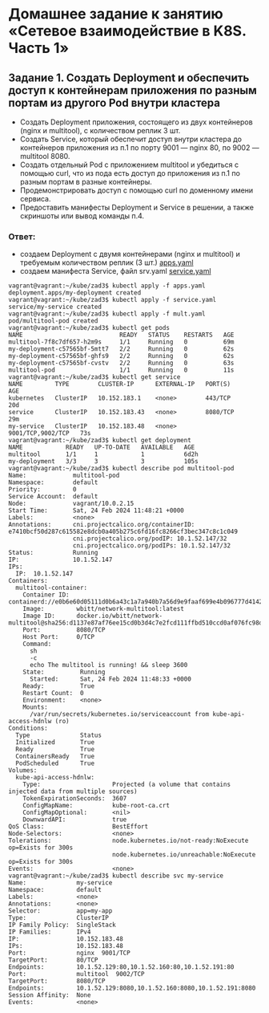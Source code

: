 # Домашнее задание к занятию «Сетевое взаимодействие в K8S. Часть 1»
## Задание 1. Создать Deployment и обеспечить доступ к контейнерам приложения по разным портам из другого Pod внутри кластера
- Создать Deployment приложения, состоящего из двух контейнеров (nginx и multitool), с количеством реплик 3 шт.
- Создать Service, который обеспечит доступ внутри кластера до контейнеров приложения из п.1 по порту 9001 — nginx 80, по 9002 — multitool 8080.
- Создать отдельный Pod с приложением multitool и убедиться с помощью curl, что из пода есть доступ до приложения из п.1 по разным портам в разные контейнеры.
- Продемонстрировать доступ с помощью curl по доменному имени сервиса.
- Предоставить манифесты Deployment и Service в решении, а также скриншоты или вывод команды п.4.
### Ответ:
- создаем Deployment с двумя контейнерами (nginx и multitool) и требуемым количеством реплик (3 шт.) [apps.yaml]()
- создаем манифеста Service, файл srv.yaml [service.yaml]()
```
vagrant@vagrant:~/kube/zad3$ kubectl apply -f apps.yaml
deployment.apps/my-deployment created
vagrant@vagrant:~/kube/zad3$ kubectl apply -f service.yaml
service/my-service created
vagrant@vagrant:~/kube/zad3$ kubectl apply -f mult.yaml
pod/multitool-pod created
vagrant@vagrant:~/kube/zad3$ kubectl get pods
NAME                           READY   STATUS    RESTARTS   AGE
multitool-7f8c7df657-h2m9s     1/1     Running   0          69m
my-deployment-c57565bf-5mtt7   2/2     Running   0          62s
my-deployment-c57565bf-ghfs9   2/2     Running   0          62s
my-deployment-c57565bf-cvstv   2/2     Running   0          63s
multitool-pod                  1/1     Running   0          11s
vagrant@vagrant:~/kube/zad3$ kubectl get service
NAME         TYPE        CLUSTER-IP      EXTERNAL-IP   PORT(S)             AGE
kubernetes   ClusterIP   10.152.183.1    <none>        443/TCP             20d
service      ClusterIP   10.152.183.43   <none>        8080/TCP            29m
my-service   ClusterIP   10.152.183.48   <none>        9001/TCP,9002/TCP   73s
vagrant@vagrant:~/kube/zad3$ kubectl get deployment
NAME            READY   UP-TO-DATE   AVAILABLE   AGE
multitool       1/1     1            1           6d2h
my-deployment   3/3     3            3           105s
vagrant@vagrant:~/kube/zad3$ kubectl describe pod multitool-pod
Name:             multitool-pod
Namespace:        default
Priority:         0
Service Account:  default
Node:             vagrant/10.0.2.15
Start Time:       Sat, 24 Feb 2024 11:48:21 +0000
Labels:           <none>
Annotations:      cni.projectcalico.org/containerID: e7410bcf50d287c615582e8dcb0a405b275c6fd16fc8266cf3bec347c8c1c049
                  cni.projectcalico.org/podIP: 10.1.52.147/32
                  cni.projectcalico.org/podIPs: 10.1.52.147/32
Status:           Running
IP:               10.1.52.147
IPs:
  IP:  10.1.52.147
Containers:
  multitool-container:
    Container ID:  containerd://e0b6e60d05111d0b6a43c1a7a940b7a56d9e9faaf699e4b096777d4142fd6f7b
    Image:         wbitt/network-multitool:latest
    Image ID:      docker.io/wbitt/network-multitool@sha256:d1137e87af76ee15cd0b3d4c7e2fcd111ffbd510ccd0af076fc98dddfc50a735
    Port:          8080/TCP
    Host Port:     0/TCP
    Command:
      sh
      -c
      echo The multitool is running! && sleep 3600
    State:          Running
      Started:      Sat, 24 Feb 2024 11:48:33 +0000
    Ready:          True
    Restart Count:  0
    Environment:    <none>
    Mounts:
      /var/run/secrets/kubernetes.io/serviceaccount from kube-api-access-hdnlw (ro)
Conditions:
  Type              Status
  Initialized       True
  Ready             True
  ContainersReady   True
  PodScheduled      True
Volumes:
  kube-api-access-hdnlw:
    Type:                    Projected (a volume that contains injected data from multiple sources)
    TokenExpirationSeconds:  3607
    ConfigMapName:           kube-root-ca.crt
    ConfigMapOptional:       <nil>
    DownwardAPI:             true
QoS Class:                   BestEffort
Node-Selectors:              <none>
Tolerations:                 node.kubernetes.io/not-ready:NoExecute op=Exists for 300s
                             node.kubernetes.io/unreachable:NoExecute op=Exists for 300s
Events:                      <none>
vagrant@vagrant:~/kube/zad3$ kubectl describe svc my-service
Name:              my-service
Namespace:         default
Labels:            <none>
Annotations:       <none>
Selector:          app=my-app
Type:              ClusterIP
IP Family Policy:  SingleStack
IP Families:       IPv4
IP:                10.152.183.48
IPs:               10.152.183.48
Port:              nginx  9001/TCP
TargetPort:        80/TCP
Endpoints:         10.1.52.129:80,10.1.52.160:80,10.1.52.191:80
Port:              multitool  9002/TCP
TargetPort:        8080/TCP
Endpoints:         10.1.52.129:8080,10.1.52.160:8080,10.1.52.191:8080
Session Affinity:  None
Events:            <none>
```
